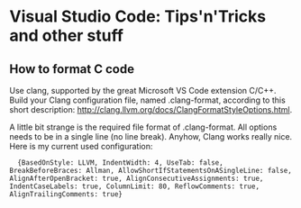 # Visual Studio Code: Tips'n'Tricks and other stuff

## How to format C code

Use clang, supported by the great Microsoft VS Code extension C/C++. Build your Clang configuration file, named .clang-format, according to this short description: http://clang.llvm.org/docs/ClangFormatStyleOptions.html. 

A little bit strange is the required file format of .clang-format. 
All options needs to be in a single line (no line break). 
Anyhow, Clang works really nice. Here is my current used configuration:

      {BasedOnStyle: LLVM, IndentWidth: 4, UseTab: false, BreakBeforeBraces: Allman, AllowShortIfStatementsOnASingleLine: false, AlignAfterOpenBracket: true, AlignConsecutiveAssignments: true, IndentCaseLabels: true, ColumnLimit: 80, ReflowComments: true, AlignTrailingComments: true}
